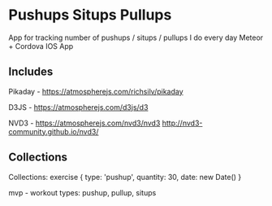 Pushups Situps Pullups
========

App for tracking number of pushups / situps / pullups I do every day Meteor + Cordova IOS App

Includes
----
Pikaday - https://atmospherejs.com/richsilv/pikaday

D3JS - https://atmospherejs.com/d3js/d3

NVD3 - https://atmospherejs.com/nvd3/nvd3
http://nvd3-community.github.io/nvd3/

Collections
----
Collections:
exercise {
	type: 'pushup',
	quantity: 30,
	date: new Date()
} 

mvp - workout types: pushup, pullup, situps
